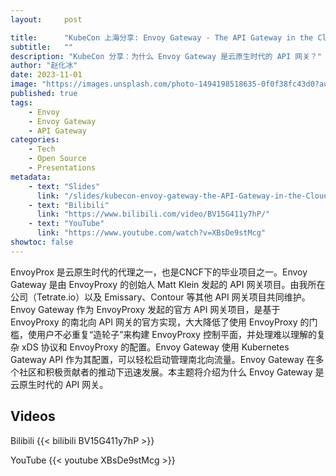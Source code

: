 ```yaml
---
layout:     post

title:      "KubeCon 上海分享: Envoy Gateway - The API Gateway in the Cloud Native Era"
subtitle:   ""
description: "KubeCon 分享：为什么 Envoy Gateway 是云原生时代的 API 网关？"
author: "赵化冰"
date: 2023-11-01
image: "https://images.unsplash.com/photo-1494198518635-0f0f38fc43d0?auto=format&fit=crop&q=80&w=3270&ixlib=rb-4.0.3&ixid=M3wxMjA3fDB8MHxwaG90by1wYWdlfHx8fGVufDB8fHx8fA%3D%3D"
published: true
tags:
    - Envoy
    - Envoy Gateway
    - API Gateway
categories:
    - Tech
    - Open Source
    - Presentations
metadata:
    - text: "Slides"
      link: "/slides/kubecon-envoy-gateway-the-API-Gateway-in-the-Cloud-Native-Era.pdf"
    - text: "Bilibili"
      link: "https://www.bilibili.com/video/BV15G411y7hP/"
    - text: "YouTube"
      link: "https://www.youtube.com/watch?v=XBsDe9stMcg"
showtoc: false
---
```


EnvoyProx 是云原生时代的代理之一，也是CNCF下的毕业项目之一。Envoy Gateway 是由 EnvoyProxy 的创始人 Matt Klein 发起的 API 网关项目。由我所在公司（Tetrate.io）以及 Emissary、Contour 等其他 API 网关项目共同维护。Envoy Gateway 作为 EnvoyProxy 发起的官方 API 网关项目，是基于 EnvoyProxy 的南北向 API 网关的官方实现，大大降低了使用 EnvoyProxy 的门槛，使用户不必重复“造轮子”来构建 EnvoyProxy 控制平面，并处理难以理解的复杂 xDS 协议和 EnvoyProxy 的配置。Envoy Gateway 使用 Kubernetes Gateway API 作为其配置，可以轻松启动管理南北向流量。Envoy Gateway 在多个社区和积极贡献者的推动下迅速发展。本主题将介绍为什么 Envoy Gateway 是云原生时代的 API 网关。



## Videos

Bilibili
{{< bilibili BV15G411y7hP >}}

YouTube
{{< youtube XBsDe9stMcg >}}










